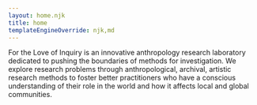 ```yaml
---
layout: home.njk
title: home
templateEngineOverride: njk,md
---
```


For the Love of Inquiry is an innovative anthropology research laboratory dedicated to pushing the boundaries of methods for investigation. We explore research problems through anthropological, archival, artistic research methods to foster better practitioners who have a conscious understanding of their role in the world and how it affects local and global communities.